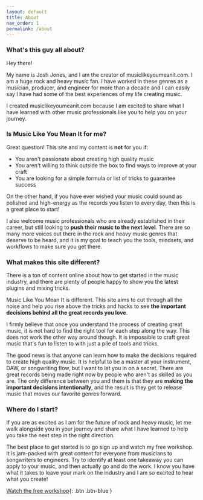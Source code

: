 ```yaml
---
layout: default
title: About
nav_order: 1
permalink: /about
---
```


### What's this guy all about?
Hey there!

My name is Josh Jones, and I am the creator of musiclikeyoumeanit.com. I am a huge rock and heavy music fan. I have worked in these genres as a musician, producer, and engineer for more than a decade and I can easily say I have had some of the best experiences of my life creating music.

I created musiclikeyoumeanit.com because I am excited to share what I have learned with other music professionals like you to help you on your journey.

### Is Music Like You Mean It for me?
Great question! This site and my content is **not** for you if:
* You aren't passionate about creating high quality music
* You aren't willing to think outside the box to find ways to improve at your craft
* You are looking for a simple formula or list of tricks to guarantee success

On the other hand, if you have ever wished your music could sound as polished and high-energy as the records you listen to every day, then this is a great place to start!

I also welcome music professionals who are already established in their career, but still looking to **push their music to the next level**. There are so many more voices out there in the rock and heavy music genres that deserve to be heard, and it is my goal to teach you the tools, mindsets, and workflows to make sure you get there.

### What makes this site different?
There is a ton of content online about how to get started in the music industry, and there are plenty of people happy to show you the latest plugins and mixing tricks.

Music Like You Mean It is different. This site aims to cut through all the noise and help you rise above the tricks and hacks to see **the important decisions behind all the great records you love**.

I firmly believe that once you understand the process of creating great music, it is not hard to find the right tool for each step along the way. This does not work the other way around though. It is impossible to craft great music that's fun to listen to with just a pile of tools and tricks.

The good news is that anyone can learn how to make the decisions required to create high quality music. It is helpful to be a master at your instrument, DAW, or songwriting flow, but I want to let you in on a secret. There are great records being made right now by people who aren't as skilled as you are. The only difference between you and them is that they are **making the important decisions intentionally**, and the result is they get to release music that moves our favorite genres forward.

### Where do I start?
If you are as excited as I am for the future of rock and heavy music, let me walk alongside you in your journey and share what I have learned to help you take the next step in the right direction.

The best place to get started is to go sign up and watch my free workshop. It is jam-packed with great content for everyone from musicians to songwriters to engineers. Try to identify at least one takeaway you can apply to your music, and then actually go and do the work. I know you have what it takes to leave your mark on the industry and I am so excited to hear what you create!

[Watch the free workshop](workshop){: .btn .btn-blue }
